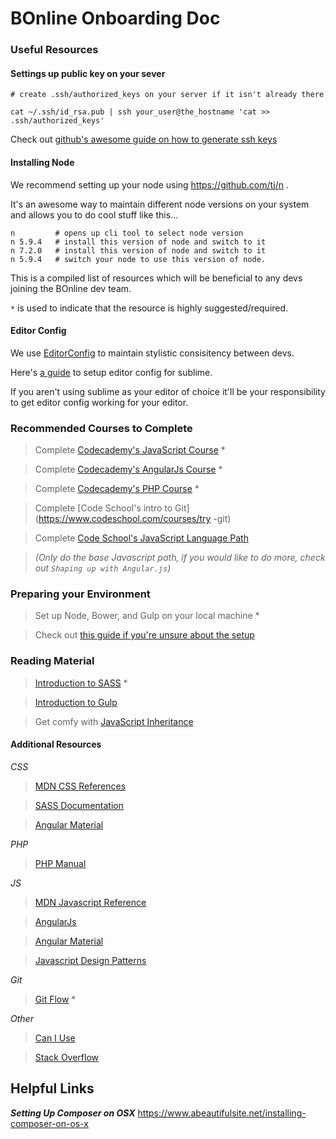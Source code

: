 # BOnline Onboarding Doc

### Useful Resources

#### Settings up public key on your sever
```
# create .ssh/authorized_keys on your server if it isn't already there

cat ~/.ssh/id_rsa.pub | ssh your_user@the_hostname 'cat >> .ssh/authorized_keys'
```

Check out [github's awesome guide on how to generate ssh keys](https://help.github.com/articles/generating-an-ssh-key/)

#### Installing Node
We recommend setting up your node using https://github.com/tj/n .

It's an awesome way to maintain different node versions on your system and allows you to do cool stuff like this...

```
n         # opens up cli tool to select node version
n 5.9.4   # install this version of node and switch to it
n 7.2.0   # install this version of node and switch to it
n 5.9.4   # switch your node to use this version of node.
```

This is a compiled list of resources which will be beneficial to any devs joining the BOnline dev team.

`*` is used to indicate that the resource is highly suggested/required.

#### Editor Config
We use [EditorConfig](http://editorconfig.org/) to maintain stylistic consisitency between devs.

Here's [a guide](https://github.com/sindresorhus/editorconfig-sublime) to setup editor config for sublime.

If you aren't using sublime as your editor of choice it'll be your responsibility to get editor config working for your editor.

### Recommended Courses to Complete

> Complete [Codecademy's JavaScript Course](https://www.codecademy.com/learn/javascript) *

> Complete [Codecademy's AngularJs Course](https://www.codecademy.com/learn/learn-angularjs) *

> Complete [Codecademy's PHP Course](https://www.codecademy.com/learn/php) *

> Complete [Code School's intro to Git](https://www.codeschool.com/courses/try -git)

> Complete [Code School's JavaScript Language Path](https://www.codeschool.com/learn/javascript)

> _(Only do the base Javascript path, if you would like to do more, check out `Shaping up with Angular.js`)_

### Preparing your Environment
> Set up Node, Bower, and Gulp on your local machine *

> Check out [this guide if you're unsure about the setup](https://medium.com/javascript-scene/getting-started-with-the-terminal-git-and-node-6cb8999b9922#.dzppd28pc)

### Reading Material
> [Introduction to SASS](http://sass-lang.com/guide) *

> [Introduction to Gulp](http://callmenick.com/post/an-introduction-to-gulp)

> Get comfy with [JavaScript Inheritance](https://medium.com/javascript-scene/common-misconceptions-about-inheritance-in-javascript-d5d9bab29b0a#.hzjdr8qfq)

#### Additional Resources
_*CSS*_
> [MDN CSS References](https://developer.mozilla.org/en-US/docs/Web/CSS)

> [SASS Documentation](http://sass-lang.com/documentation/file.SASS_REFERENCE.html)

> [Angular Material](https://material.angularjs.org/1.1.0-rc4/)

_*PHP*_
> [PHP Manual](http://php.net/manual/en/index.php)

_*JS*_
> [MDN Javascript Reference](https://developer.mozilla.org/en-US/docs/Web/JavaScript)

> [AngularJs](https://docs.angularjs.org/guide)

> [Angular Material](https://material.angularjs.org/latest/)

> [Javascript Design Patterns](https://addyosmani.com/resources/essentialjsdesignpatterns/book/)

_*Git*_
> [Git Flow](http://danielkummer.github.io/git-flow-cheatsheet/) *

_*Other*_
> [Can I Use](http://caniuse.com/)

> [Stack Overflow](http://stackoverflow.com/)

## Helpful Links
***Setting Up Composer on OSX***
https://www.abeautifulsite.net/installing-composer-on-os-x
